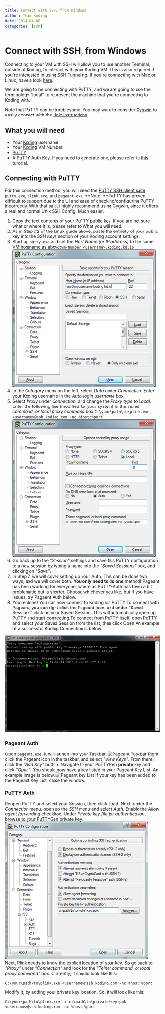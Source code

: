 ```yaml
---
title: Connect with SSH, from Windows
author: Team Koding
date: 2014-04-08
categories: [ssh]
---
```


# Connect with SSH, from Windows

Connecting to your VM with SSH will allow you to use another Terminal, outside 
of Koding, to interact with your Koding VM. This is also required if you're 
interested in using SSH Tunneling. If you're connecting with Mac or Linux, have 
a look [here][connect-unix].

We are going to be connecting with PuTTY, and we are going to use the 
terminology "local" to represent the machine that you're connecting to Koding 
with.

Note that PuTTY can be troublesome. You may want to consider [Cygwin][cygwin] 
to easily connect with the [Unix instructions][connect-unix].

## What you will need

- Your [Koding][koding] username
- Your [Koding][koding] VM Number
- [PuTTY][putty suite]
- A PuTTY Auth Key. If you need to generate one, please refer to 
  [this][puttygen tutorial] turorial.

## Connecting with PuTTY

For this connection method, you will need the [PuTTY SSH client suite][putty 
suite]
`putty.exe`, `plink.exe`, and `pageant.exe`. **Note: **PuTTY has proven 
difficult to support due to the UI and ease of checking/configuring PuTTY 
incorrectly. With that said, i highly recommend using Cygwin, since it offers a 
real and normal Unix SSH Config. Much easier. 

  1. Copy the text contents of your PuTTY public key. If you are not sure what or where it is, please refer to What you will need.
  2. As in Step #2 of the Linux guide above, paste the entirety of your public key into the _SSH Keys_ section of your Koding account settings.
  3. Start up `putty.exe` and set the _Host Name (or IP address)_ to the same VM hostname as above:`vm-Number.<username>.koding.kd.io`![PuTTY session](puttysession.png)
  4. In the _Category_ menu on the left, select _Data_ under _Connection_. Enter your Koding username in the _Auto-login username_ box.
  5. Select _Proxy_ under _Connection_, and change the _Proxy type_ to _Local_. Enter the following line (modified for your system) in the _Telnet command, or local proxy command_ box:`C:\your\path\to\plink.exe <username>@ssh.koding.com -nc %host:%port`![PuTTY proxy](puttyproxy.png)
  6. Go back up to the _"Session"_ settings and save this PuTTY configuration 
  to a new session by typing a name into the _"Saved Sessions"_ box, and 
clicking on _"Save"_.
  7. In Step 7, we will cover setting up your Auth. This can be done two ways, 
and we will cover both. **You only need to do one** method! Pageant has been 
working for everyone, where as PuTTY-Auth has been a bit problematic but is 
shorter. Choose whichever you like, but if you have issues, try Pagaent Auth 
below.
  8. You’re done! You can now connect to Koding via PuTTY.To connect with 
Pageant, you can right click the Pageant Icon, and under “Saved Sessions” click 
on your Saved Session. This will automatically open up PuTTY and start 
connecting.To connect from PuTTY itself, open PuTTY and select your Saved 
Session from the list, then click Open.An example of a successful Koding 
Connection is below.

  ![putty success](puttysuccess.png)

### Pageant Auth

Open `pageant.exe`. It will launch into your Taskbar. ![Pageant 
Taskbar](pageanttaskbar.png) Right click the Pageant icon in the taskbar, and 
select _"View Keys"_. From there, click the _"Add Key"_ button. Navigate to 
your PuTTYGen **private** key and click _"Open"_. You should now have a key 
listed in your Pageant Key List. An example image is below. ![Pageant key 
List](pageantkeylist.png) If your key has been added to the Pageant Key List, 
close the window. 

### PuTTY Auth

Reopen PuTTY and select your Session, then click Load. Next, under the 
_Connection_ menu, open up the _SSH_ menu and select _Auth_. Enable the _Allow 
agent forwarding_ checkbox. Under _Private key file for authentication_, browse 
to your PuTTYGen private key.
![PuTTY SSH auth](puttyauth.png)
Next, Plink needs to know the explicit location of your key. So go back to 
_"Proxy"_ under _"Connection"_ and look for the _"Telnet command, or local 
proxy command"_ box.  Currently, it should look like this:
```
C:\your\path\to\plink.exe <username>@ssh.koding.com -nc %host:%port
```
Modify it, by adding your private key location. So, it will look like this:
```
C:\your\path\to\plink.exe -i c:\path\to\private\key.ppk <username>@ssh.koding.com -nc %host:%port
```




[koding]: https://koding.com
[putty suite]: http://www.chiark.greenend.org.uk/~sgtatham/putty/
[puttygen]: http://www.chiark.greenend.org.uk/~sgtatham/putty/download.html
[puttygen tutorial]: http://katsande.com/using-puttygen-to-generate-ssh-private-public-keys
[connect-unix]: /guides/ssh-into-your-vm
[cygwin]: https://www.cygwin.com/
